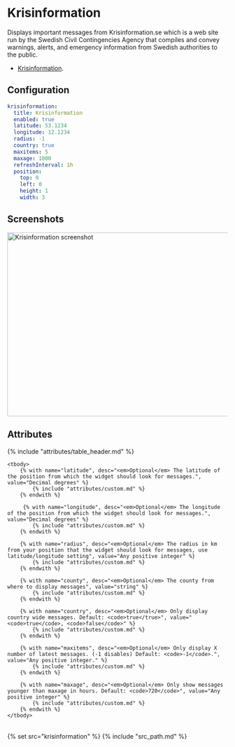 # Krisinformation

Displays important messages from Krisinformation.se which is a web site run by
the Swedish Civil Contingencies Agency that compiles and convey warnings,
alerts, and emergency information from Swedish authorities to the public.

 - [Krisinformation](https://www.krisinformation.se/en/).

## Configuration

```yaml
krisinformation:
  title: Krisinformation
  enabled: true
  latitude: 53.1234
  longitude: 12.1234
  radius: -1
  country: true
  maxitems: 5
  maxage: 1000
  refreshInterval: 1h
  position:
    top: 0
    left: 0
    height: 1
    width: 3
```

## Screenshots

<img class="screenshot" src="/assets/modules/krisinformation.png" width="688" height="420" alt="Krisinformation screenshot" />

## Attributes

<table>
    {% include "attributes/table_header.md" %}

    <tbody>
        {% with name="latitude", desc="<em>Optional</em> The latitude of the position from which the widget should look for messages.", value="Decimal degrees" %}
            {% include "attributes/custom.md" %}
        {% endwith %}

         {% with name="longitude", desc="<em>Optional</em> The longitude of the position from which the widget should look for messages.", value="Decimal degrees" %}
            {% include "attributes/custom.md" %}
        {% endwith %}

        {% with name="radius", desc="<em>Optional</em> The radius in km from your position that the widget should look for messages, use latitude/longitude setting", value="Any positive integer" %}
            {% include "attributes/custom.md" %}
        {% endwith %}

        {% with name="county", desc="<em>Optional</em> The county from where to display messages", value="string" %}
            {% include "attributes/custom.md" %}
        {% endwith %}

        {% with name="country", desc="<em>Optional</em> Only display country wide messages. Default: <code>true</true>", value="<code>true</code>, <code>false</code>" %}
            {% include "attributes/custom.md" %}
        {% endwith %}

        {% with name="maxitems", desc="<em>Optional</em> Only display X number of latest messages. (-1 disables) Default: <code>-1</code>.", value="Any positive integer." %}
            {% include "attributes/custom.md" %}
        {% endwith %}

        {% with name="maxage", desc="<em>Optional</em> Only show messages younger than maxage in hours. Default: <code>720</code>", value="Any positive integer" %}
            {% include "attributes/custom.md" %}
        {% endwith %}
    </tbody>
</table>

{% set src="krisinformation" %}
{% include "src_path.md" %}
